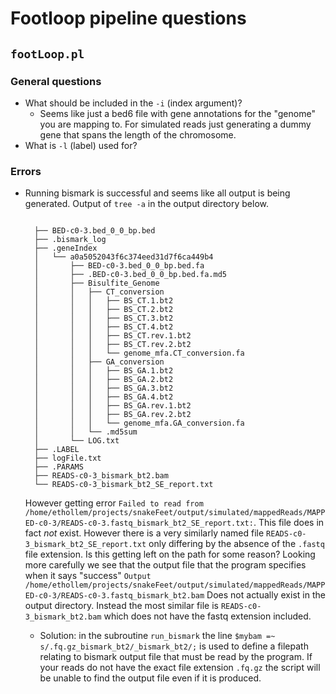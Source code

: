# Footloop pipeline questions

## `footLoop.pl`

### General questions

- What should be included in the `-i` (index argument)?
  - Seems like just a bed6 file with gene annotations for the "genome" you are
    mapping to. For simulated reads just generating a dummy gene that spans the
    length of the chromosome.
- What is `-l` (label) used for?

### Errors

- Running bismark is successful and seems like all output is being generated. Output of `tree -a`
  in the output directory below.
  ```

    ├── BED-c0-3.bed_0_0_bp.bed
    ├── .bismark_log
    ├── .geneIndex
    │   └── a0a5052043f6c374eed31d7f6ca449b4
    │       ├── BED-c0-3.bed_0_0_bp.bed.fa
    │       ├── .BED-c0-3.bed_0_0_bp.bed.fa.md5
    │       ├── Bisulfite_Genome
    │       │   ├── CT_conversion
    │       │   │   ├── BS_CT.1.bt2
    │       │   │   ├── BS_CT.2.bt2
    │       │   │   ├── BS_CT.3.bt2
    │       │   │   ├── BS_CT.4.bt2
    │       │   │   ├── BS_CT.rev.1.bt2
    │       │   │   ├── BS_CT.rev.2.bt2
    │       │   │   └── genome_mfa.CT_conversion.fa
    │       │   ├── GA_conversion
    │       │   │   ├── BS_GA.1.bt2
    │       │   │   ├── BS_GA.2.bt2
    │       │   │   ├── BS_GA.3.bt2
    │       │   │   ├── BS_GA.4.bt2
    │       │   │   ├── BS_GA.rev.1.bt2
    │       │   │   ├── BS_GA.rev.2.bt2
    │       │   │   └── genome_mfa.GA_conversion.fa
    │       │   └── .md5sum
    │       └── LOG.txt
    ├── .LABEL
    ├── logFile.txt
    ├── .PARAMS
    ├── READS-c0-3_bismark_bt2.bam
    └── READS-c0-3_bismark_bt2_SE_report.txt
    ```

    However getting error `Failed to read from /home/ethollem/projects/snakeFeet/output/simulated/mappedReads/MAPPED-c0-3/READS-c0-3.fastq_bismark_bt2_SE_report.txt:`. This file does in fact *not* exist.
    However there is a very similarly named file `READS-c0-3_bismark_bt2_SE_report.txt` only
    differing by the absence of the `.fastq` file extension. Is this getting left
    on the path for some reason?
    Looking more carefully we see that the output file that the program specifies when it says "success"
    `Output /home/ethollem/projects/snakeFeet/output/simulated/mappedReads/MAPPED-c0-3/READS-c0-3.fastq_bismark_bt2.bam`
    Does not actually exist in the output directory. Instead the most similar file is 
    `READS-c0-3_bismark_bt2.bam` which does not have the fastq extension included.
    - Solution: in the subroutine `run_bismark` the line `$mybam =~ s/.fq.gz_bismark_bt2/_bismark_bt2/;`
    is used to define a filepath relating to bismark output file that must be read by the program. If
    your reads do not have the exact file extension `.fq.gz` the script will be unable to find
    the output file even if it is produced.
